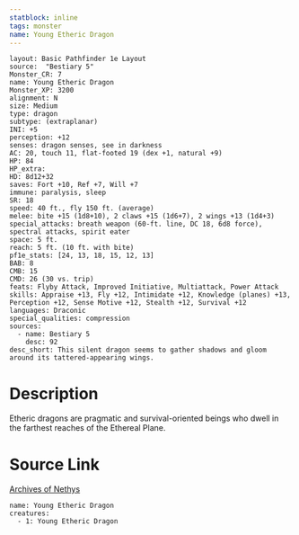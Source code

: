 ```yaml
---
statblock: inline
tags: monster
name: Young Etheric Dragon
---
```

```statblock
layout: Basic Pathfinder 1e Layout
source:  "Bestiary 5"
Monster_CR: 7
name: Young Etheric Dragon
Monster_XP: 3200
alignment: N
size: Medium
type: dragon
subtype: (extraplanar)
INI: +5
perception: +12
senses: dragon senses, see in darkness
AC: 20, touch 11, flat-footed 19 (dex +1, natural +9)
HP: 84
HP_extra: 
HD: 8d12+32
saves: Fort +10, Ref +7, Will +7
immune: paralysis, sleep
SR: 18
speed: 40 ft., fly 150 ft. (average)
melee: bite +15 (1d8+10), 2 claws +15 (1d6+7), 2 wings +13 (1d4+3)
special_attacks: breath weapon (60-ft. line, DC 18, 6d8 force), spectral attacks, spirit eater
space: 5 ft.
reach: 5 ft. (10 ft. with bite)
pf1e_stats: [24, 13, 18, 15, 12, 13]
BAB: 8
CMB: 15
CMD: 26 (30 vs. trip)
feats: Flyby Attack, Improved Initiative, Multiattack, Power Attack
skills: Appraise +13, Fly +12, Intimidate +12, Knowledge (planes) +13, Perception +12, Sense Motive +12, Stealth +12, Survival +12
languages: Draconic
special_qualities: compression
sources:
  - name: Bestiary 5
    desc: 92
desc_short: This silent dragon seems to gather shadows and gloom around its tattered-appearing wings.
```
# Description
Etheric dragons are pragmatic and survival-oriented beings who dwell in the farthest reaches of the Ethereal Plane.
# Source Link
[Archives of Nethys](https://aonprd.com/MonsterDisplay.aspx?ItemName=Young%20Etheric%20Dragon)
```encounter-table
name: Young Etheric Dragon
creatures:
  - 1: Young Etheric Dragon
```

